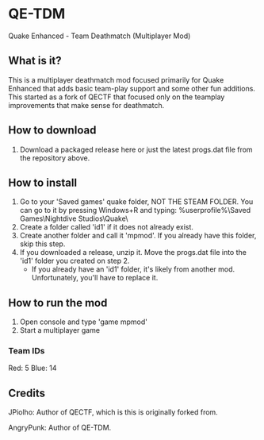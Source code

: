 # QE-TDM
Quake Enhanced - Team Deathmatch (Multiplayer Mod)

## What is it?
This is a multiplayer deathmatch mod focused primarily for Quake Enhanced that adds basic team-play support and some other fun additions. This started as a fork of QECTF that focused only on the teamplay improvements that make sense for deathmatch.

## How to download
1. Download a packaged release here or just the latest progs.dat file from the repository above.

## How to install
1. Go to your 'Saved games' quake folder, NOT THE STEAM FOLDER. You can go to it by pressing Windows+R and typing: %userprofile%\Saved Games\Nightdive Studios\Quake\
2. Create a folder called 'id1' if it does not already exist.
3. Create another folder and call it 'mpmod'. If you already have this folder, skip this step.
4. If you downloaded a release, unzip it. Move the progs.dat file into the 'id1' folder you created on step 2. 
   * If you already have an 'id1' folder, it's likely from another mod. Unfortunately, you'll have to replace it.

## How to run the mod
1. Open console and type 'game mpmod'
2. Start a multiplayer game

### Team IDs
Red: 5
Blue: 14

## Credits
JPiolho: Author of QECTF, which is this is originally forked from.

AngryPunk: Author of QE-TDM.
